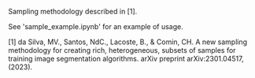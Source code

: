 Sampling methodology described in [1].

See 'sample_example.ipynb' for an example of usage.

[1] da Silva, MV., Santos, NdC., Lacoste, B., & Comin, CH. A new sampling methodology for creating rich, heterogeneous, subsets of samples for training image segmentation algorithms. arXiv preprint arXiv:2301.04517, (2023).